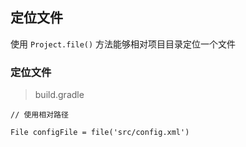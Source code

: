 ## 定位文件

使用 `Project.file()` 方法能够相对项目目录定位一个文件

### 定位文件

> build.gradle

```
// 使用相对路径

File configFile = file('src/config.xml')


```